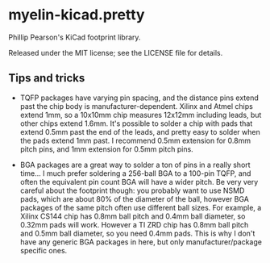# myelin-kicad.pretty

Phillip Pearson's KiCad footprint library.

Released under the MIT license; see the LICENSE file for details.

Tips and tricks
---------------

- TQFP packages have varying pin spacing, and the distance pins extend
  past the chip body is manufacturer-dependent.  Xilinx and Atmel
  chips extend 1mm, so a 10x10mm chip measures 12x12mm including
  leads, but other chips extend 1.6mm.  It's possible to solder a chip
  with pads that extend 0.5mm past the end of the leads, and pretty
  easy to solder when the pads extend 1mm past.  I recommend 0.5mm
  extension for 0.8mm pitch pins, and 1mm extension for 0.5mm pitch
  pins.

- BGA packages are a great way to solder a ton of pins in a really
  short time... I much prefer soldering a 256-ball BGA to a 100-pin
  TQFP, and often the equivalent pin count BGA will have a wider
  pitch.  Be very very careful about the footprint though: you
  probably want to use NSMD pads, which are about 80% of the diameter
  of the ball, however BGA packages of the same pitch often use
  different ball sizes.  For example, a Xilinx CS144 chip has 0.8mm
  ball pitch and 0.4mm ball diameter, so 0.32mm pads will work.
  However a TI ZRD chip has 0.8mm ball pitch and 0.5mm ball diameter,
  so you need 0.4mm pads.  This is why I don't have any generic BGA
  packages in here, but only manufacturer/package specific ones.